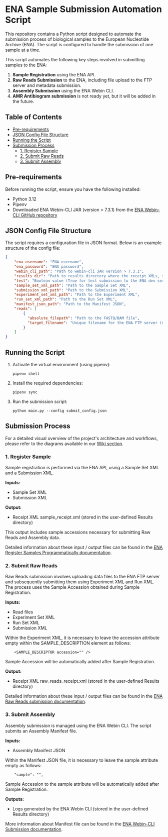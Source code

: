# ENA Sample Submission Automation Script

This repository contains a Python script designed to automate the submission process of biological samples to the European Nucleotide Archive (ENA). The script is configured to handle the submission of one sample at a time.

This script automates the following key steps involved in submitting samples to the ENA:
1. **Sample Registration** using the ENA API.
2. **Raw Reads Submission** to the ENA, including file upload to the FTP server and metadata submission.
3. **Assembly Submission** using the ENA Webin CLI.
4. **AMR Antibiogram submission** is not ready yet, but it will be added in the future.

## Table of Contents
- [Pre-requirements](#pre-requirements)
- [JSON Config File Structure](#json-config-file-structure)
- [Running the Script](#running-the-script)
- [Submission Process](#submission-process)
  - [1. Register Sample](#1-sample-registration)
  - [2. Submit Raw Reads](#2-submit-raw-reads)
  - [3. Submit Assembly](#3-submit-assembly)

## Pre-requirements
Before running the script, ensure you have the following installed:
- Python 3.12
- Pipenv
- Downloaded ENA Webin-CLI JAR (version > 7.3.1) from the [ENA Webin-CLI GitHub repository](https://github.com/enasequence/webin-cli/releases)

## JSON Config File Structure
The script requires a configuration file in JSON format. Below is an example structure of the config file:

```json
{
    "ena_username": "ENA username",
    "ena_password": "ENA password",
    "webin_cli_path": "Path to webin-cli JAR version > 7.3.1",
    "results_dir": "Path to results directory where the receipt XMLs, submitted files and Assembly logs will be stored",
    "test": "Boolean value (True for test submission to the ENA dev server, False for production submission to the ENA prod server)",
    "sample_set_xml_path": "Path to the Sample Set XML",
    "submission_xml_path": "Path to the Submission XML",
    "experiment_set_xml_path": "Path to the Experiment XML",
    "run_set_xml_path": "Path to the Run Set XML",
    "manifest_json_path": "Path to the Manifest JSON",
    "reads": [
        {
          "absolute_filepath": "Path to the FASTQ/BAM file",
          "target_filename": "Unique filename for the ENA FTP server (must also be specified within the Run XML)"
        }
    ]
}
```

## Running the Script

1. Activate the virtual environment (using pipenv):

    ```shell
    pipenv shell
    ```

2. Install the required dependencies:

    ```shell
   pipenv sync
    ```

3. Run the submission script:

    ```shell
    python main.py --config submit_config.json
    ```

## Submission Process
For a detailed visual overview of the project's architecture and workflows, please refer to the diagrams available in our [Wiki section](https://github.com/cuspuk/ena_submit/wiki/ENA-Sample-Submission-Automation-Script).


### 1. Register Sample
Sample registration is performed via the ENA API, using a Sample Set XML and a Submission XML.

**Inputs:**
- Sample Set XML
- Submission XML

**Output:**
- Receipt XML sample_receipt.xml (stored in the user-defined Results directory)

This output includes sample accessions necessary for submitting Raw Reads and Assembly data.

Detailed information about these input / output files can be found in the [ENA Register Samples Programmatically documentation](https://ena-docs.readthedocs.io/en/latest/submit/samples/programmatic.html).

### 2. Submit Raw Reads
Raw Reads submission involves uploading data files to the ENA FTP server and subsequently submitting them using Experiment XML and Run XML. The process uses the Sample Accession obtained during Sample Registration.

**Inputs:**
- Read files
- Experiment Set XML
- Run Set XML
- Submission XML

Within the Experiment XML, it is necessary to leave the accession attribute empty within the SAMPLE_DESCRIPTION element as follows:

```shell
    <SAMPLE_DESCRIPTOR accession="" />
```

Sample Accession will be automatically added after Sample Registration.

**Output:**
- Receipt XML raw_reads_receipt.xml (stored in the user-defined Results directory)

Detailed information about these input / output files can be found in the [ENA Raw Reads submission documentation](https://ena-docs.readthedocs.io/en/latest/submit/reads/programmatic.html).

### 3. Submit Assembly
Assembly submission is managed using the ENA Webin CLI. The script submits an Assembly Manifest file.

**Inputs:**
- Assembly Manifest JSON

Within the Manifest JSON file, it is necessary to leave the sample attribute empty as follows:

```shell
    "sample": "",
```

Sample Accession to the sample attribute will be automatically added after Sample Registration.

**Outputs:**
- Logs generated by the ENA Webin CLI (stored in the user-defined Results directory)

More information about Manifest file can be found in the [ENA Webin-CLI Submission documentation](https://ena-docs.readthedocs.io/en/latest/submit/general-guide/webin-cli.html).
